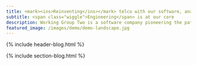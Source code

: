 ```yaml
---
title: <mark><ins>Reinventing</ins></mark> telco with our software, analytics, monitoring, and <mark><ins>products</ins></mark>.
subtitle: <span class="wiggle">Engineering</span> is at our core
description: Working Group Two is a software company pioneering the path of a new telco network.
featured_image: /images/demo/demo-landscape.jpg
---
```


{% include header-blog.html %}

{% include section-blog.html %}
